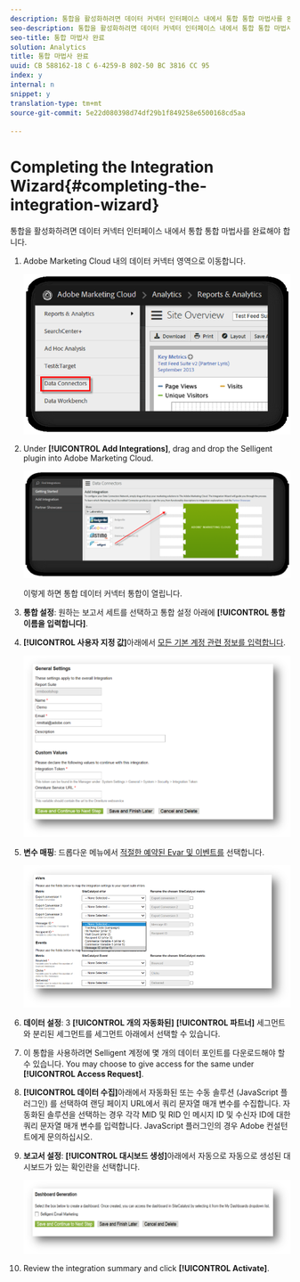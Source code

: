 ```yaml
---
description: 통합을 활성화하려면 데이터 커넥터 인터페이스 내에서 통합 통합 마법사를 완료해야 합니다.
seo-description: 통합을 활성화하려면 데이터 커넥터 인터페이스 내에서 통합 통합 마법사를 완료해야 합니다.
seo-title: 통합 마법사 완료
solution: Analytics
title: 통합 마법사 완료
uuid: CB 588162-18 C 6-4259-B 802-50 BC 3816 CC 95
index: y
internal: n
snippet: y
translation-type: tm+mt
source-git-commit: 5e22d080398d74df29b1f849258e6500168cd5aa

---
```



# Completing the Integration Wizard{#completing-the-integration-wizard}

통합을 활성화하려면 데이터 커넥터 인터페이스 내에서 통합 통합 마법사를 완료해야 합니다.

1. Adobe Marketing Cloud 내의 데이터 커넥터 영역으로 이동합니다.

   ![](assets/selligent-data_connectors.png)

1. Under **[!UICONTROL Add Integrations]**, drag and drop the Selligent plugin into Adobe Marketing Cloud.

   ![](assets/selligent-add_integration.png)

   이렇게 하면 통합 데이터 커넥터 통합이 열립니다.

1. **통합 설정**: 원하는 보고서 세트를 선택하고 통합 설정 아래에 **[!UICONTROL 통합 이름을 입력합니다]**.

1. **[!UICONTROL 사용자 지정 값]**&#x200B;아래에서 [모든 기본 계정 관련 정보를 입력합니다](../../selligent-overview/selligent-activation/selligent-prereqs-seligent.md#concept-071c594b1bcc465cbce7a6fda3f1d829).

   ![](assets/selligent-general_settings.png)

1. **변수 매핑**: 드롭다운 메뉴에서 [적절한 예약된 Evar 및 이벤트를](../../selligent-overview/selligent-activation/selligent-configure-variables.md#concept-907c2bdbed274c11a46d4cc323ef0238) 선택합니다.

   ![](assets/selligent-variables.png)

1. **데이터 설정**: 3 **[!UICONTROL 개의 자동화된]** **[!UICONTROL 파트너]** 세그먼트와 분리된 세그먼트를 세그먼트 아래에서 선택할 수 있습니다.

1. 이 통합을 사용하려면 Selligent 계정에 몇 개의 데이터 포인트를 다운로드해야 할 수 있습니다. You may choose to give access for the same under **[!UICONTROL Access Request]**.
1. **[!UICONTROL 데이터 수집]**&#x200B;아래에서 자동화된 또는 수동 솔루션 (JavaScript 플러그인) 를 선택하여 랜딩 페이지 URL에서 쿼리 문자열 매개 변수를 수집합니다. 자동화된 솔루션을 선택하는 경우 각각 MID 및 RID 인 메시지 ID 및 수신자 ID에 대한 쿼리 문자열 매개 변수를 입력합니다. JavaScript 플러그인의 경우 Adobe 컨설턴트에게 문의하십시오.
1. **보고서 설정**: **[!UICONTROL 대시보드 생성]**&#x200B;아래에서 자동으로 자동으로 생성된 대시보드가 있는 확인란을 선택합니다.

   ![](assets/selligent-report_settings.png)

1. Review the integration summary and click **[!UICONTROL Activate]**.

